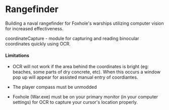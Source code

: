 # Rangefinder

Building a naval rangefinder for Foxhole's warships utilizing computer vision for increased effectiveness.

coordinateCapture - module for capturing and reading binocular coordinates quickly using OCR.


#### Limitations
- OCR will not work if the area behind the coordinates is bright (eg: beaches, some parts of dry concrete, etc). When this occurs a window pop up will appear for assisted manual entry of coordiantes.

- The player compass must be unmodded

- Foxhole (War.exe) must be on your primary monitor (in your computer settings) for OCR to capture your cursor's location properly.
